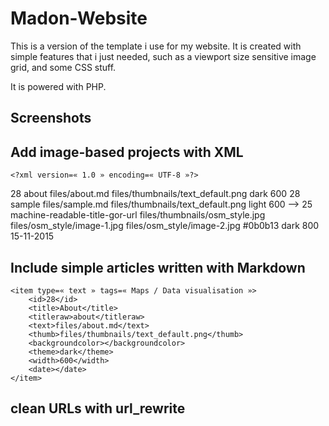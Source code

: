 # Madon-Website

This is a version of the template i use for my website. It is created with simple features that i just needed, such as a viewport size sensitive image grid, and some CSS stuff.

It is powered with PHP.

## Screenshots

## Add image-based projects with XML

	<?xml version=« 1.0 » encoding=« UTF-8 »?>
<items>
	<item type=« text » tags=« Maps / Data visualisation »>
	    <id>28</id>
        <title>About</title>
        <titleraw>about</titleraw>
        <text>files/about.md</text>
        <thumb>files/thumbnails/text_default.png</thumb>
        <backgroundcolor></backgroundcolor>
        <theme>dark</theme>
		<width>600</width>
		<date></date>
    </item>
    <!—<item type=« text » tags=« Maps / Data visualisation »>
	    <id>28</id>
        <title>Sample</title>
        <titleraw>sample</titleraw>
        <text>files/sample.md</text>
        <thumb>files/thumbnails/text_default.png</thumb>
        <backgroundcolor></backgroundcolor>
        <theme>light</theme>
		<width>600</width>
		<date></date>
    </item>—>
	<item type=« project » tags=« Maps / Data visualisation »>
	    <id>25</id>
        <title>Title</title>
        <titleraw>machine-readable-title-gor-url</titleraw>
        <text><![CDATA[Some description for your project.]]></text>
        <thumb>files/thumbnails/osm_style.jpg</thumb>
        <images>
					<image width=« 800 » height=« 600 »>files/osm_style/image-1.jpg</image>
					<image width=« 800 » height=« 600 »>files/osm_style/image-2.jpg</image>
        </images>
        <backgroundcolor>#0b0b13</backgroundcolor>
        <theme>dark</theme>
		<width>800</width>
		<date>15-11-2015</date>
    </item>

## Include simple articles written with Markdown

	<item type=« text » tags=« Maps / Data visualisation »>
	    <id>28</id>
        <title>About</title>
        <titleraw>about</titleraw>
        <text>files/about.md</text>
        <thumb>files/thumbnails/text_default.png</thumb>
        <backgroundcolor></backgroundcolor>
        <theme>dark</theme>
		<width>600</width>
		<date></date>
    </item>

## clean URLs with url_rewrite
